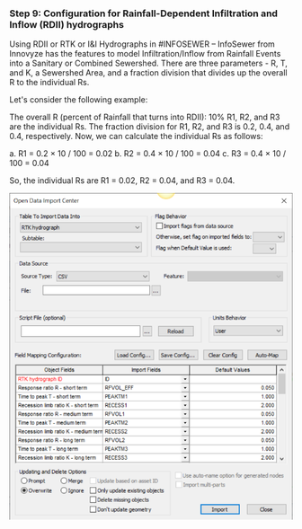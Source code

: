 
### Step 9: Configuration for Rainfall-Dependent Infiltration and Inflow (RDII) hydrographs

Using RDII or RTK or I&I Hydrographs in #INFOSEWER – InfoSewer from Innovyze has the features to model Infiltration/Inflow from Rainfall Events into a Sanitary or Combined Sewershed. There are three parameters - R, T, and K, a Sewershed Area, and a fraction division that divides up the overall R to the individual Rs.

Let's consider the following example:

The overall R (percent of Rainfall that turns into RDII): 10%
R1, R2, and R3 are the individual Rs.
The fraction division for R1, R2, and R3 is 0.2, 0.4, and 0.4, respectively.
Now, we can calculate the individual Rs as follows:

a. R1 = 0.2 × 10 / 100 = 0.02 b. R2 = 0.4 × 10 / 100 = 0.04 c. R3 = 0.4 × 10 / 100 = 0.04

So, the individual Rs are R1 = 0.02, R2 = 0.04, and R3 = 0.04.

![Alt text](./media/image-12.png)